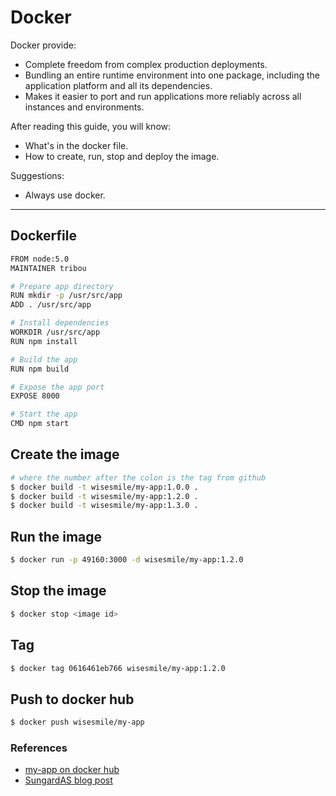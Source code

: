 Docker
======

Docker provide:

* Complete freedom from complex production deployments.
* Bundling an entire runtime environment into one package, including the application platform and all its dependencies.
* Makes it easier to port and run applications more reliably across all instances and environments.

After reading this guide, you will know:

* What's in the docker file.
* How to create, run, stop and deploy the image.

Suggestions:

* Always use docker.

--------------------------------------------------------------------------------

Dockerfile
----------

```bash
FROM node:5.0
MAINTAINER tribou

# Prepare app directory
RUN mkdir -p /usr/src/app
ADD . /usr/src/app

# Install dependencies
WORKDIR /usr/src/app
RUN npm install

# Build the app
RUN npm build

# Expose the app port
EXPOSE 8000

# Start the app
CMD npm start
```

Create the image
----------------

```bash
# where the number after the colon is the tag from github
$ docker build -t wisesmile/my-app:1.0.0 .
$ docker build -t wisesmile/my-app:1.2.0 .
$ docker build -t wisesmile/my-app:1.3.0 .
```

Run the image
-------------

```bash
$ docker run -p 49160:3000 -d wisesmile/my-app:1.2.0
```

Stop the image
--------------

```bash
$ docker stop <image id>
```

Tag
------------------

```bash
$ docker tag 0616461eb766 wisesmile/my-app:1.2.0
```

Push to docker hub
------------------
```bash
$ docker push wisesmile/my-app
```

### References

* [my-app on docker hub](https://hub.docker.com/r/wisesmile/my-app/)
* [SungardAS blog post](http://blog.sungardas.com/2016/07/containers-the-next-evolution-in-virtualization/)
